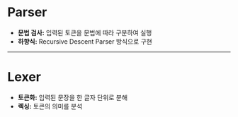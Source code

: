 # Parser
- **문법 검사:** 입력된 토큰을 문법에 따라 구분하여 실행
- **하향식:** Recursive Descent Parser 방식으로 구현

---
# Lexer
- **토큰화:** 입력된 문장을 한 글자 단위로 분해
- **렉싱:** 토큰의 의미를 분석
